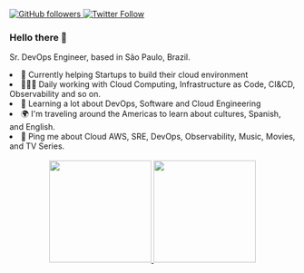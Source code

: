 <p align="left">
  <a href="http://github.com/tmrmotta">
    <img alt="GitHub followers" src="https://img.shields.io/github/followers/tmrmotta?style=social">
  </a>
  <a href="http://twitter.com/tmrmotta">
    <img alt="Twitter Follow" src="https://img.shields.io/twitter/follow/tmrmotta?style=social">
  </a>
</p>

<h3> Hello there 👋 </h3>

Sr. DevOps Engineer, based in São Paulo, Brazil. <br>

<li> 🦄 Currently helping Startups to build their cloud environment </li>
<li> 👨🏽‍💻 Daily working with Cloud Computing, Infrastructure as Code, CI&CD, Observability and so on. </li>
<li> 🌱 Learning a lot about DevOps, Software and Cloud Engineering </li>
<li> 🌍 I'm traveling around the Americas to learn about cultures, Spanish, and English. </li>
<li> 💬 Ping me about Cloud AWS, SRE, DevOps, Observability, Music, Movies, and TV Series. </li>


<br>
<div align="center">
  <a href="https://github.com/tmrmotta">
  <img height="180em" src="https://github-readme-stats.vercel.app/api?username=tmrmotta&show_icons=true&theme=dark&include_all_commits=true&count_private=true"/>
  <img height="180em" src="https://github-readme-stats.vercel.app/api/top-langs/?username=tmrmotta&layout=compact&langs_count=7&theme=dark"/>
</div>

